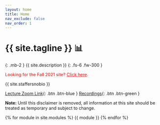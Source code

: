 ```yaml
---
layout: home
title: Home
nav_exclude: false
nav_order: 1
---
```


# {{ site.tagline }} 📊
{: .mb-2 }
{{ site.description }}
{: .fs-6 .fw-300 }

<p style="color:red">Looking for the Fall 2021 site? <a style="color:red" href="https://dsc-courses.github.io/dsc10-2021-fa">Click here</a>.</p>

{{ site.staffersnobio }}

[Lecture Zoom Link](https://ucsd.zoom.us/my/rampure){: .btn .btn-blue } [Recordings](https://www.youtube.com/playlist?list=PLDNbnocpJUhZDpPKmmbgXAuZqYYPhC0D-){: .btn .btn-green }

**Note:** Until this disclaimer is removed, all information at this site should be treated as temporary and subject to change.

{% for module in site.modules %}
{{ module }}
{% endfor %}